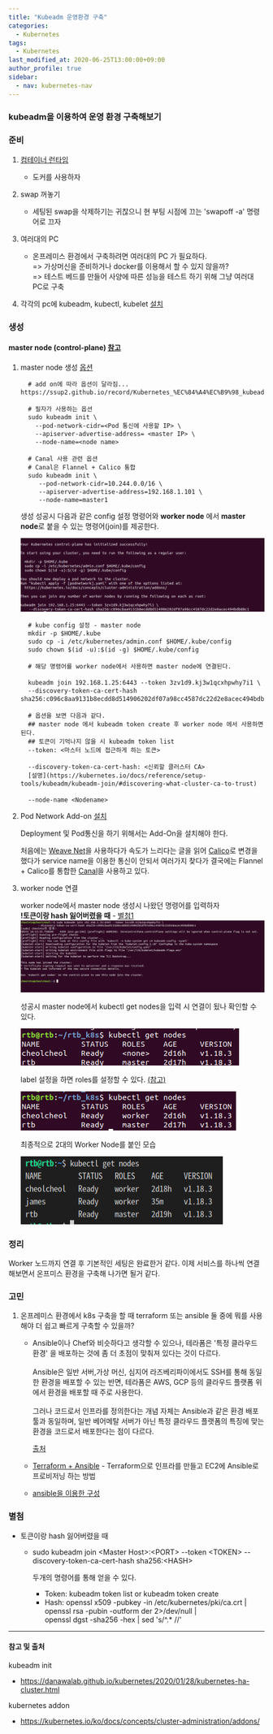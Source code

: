 ```yaml
---
title: "Kubeadm 운영환경 구축"
categories: 
  - Kubernetes
tags:
  - Kubernetes
last_modified_at: 2020-06-25T13:00:00+09:00
author_profile: true
sidebar:
  - nav: kubernetes-nav
---
```


### kubeadm을 이용하여 운영 환경 구축해보기

### 준비
1. [컴테이너 런타임](https://kubernetes.io/ko/docs/setup/production-environment/container-runtimes/)
   -   도커를 사용하자
2. swap 꺼놓기
   -   세팅된 swap을 삭제하기는 귀찮으니 현 부팅 시점에 끄는 'swapoff -a' 명령어로 끄자
3. 여러대의 PC
   -   온프레미스 환경에서 구축하려면 여러대의 PC 가 필요하다. <br/>
       => 가상머신을 준비하거나 docker를 이용해서 할 수 있지 않을까? <br/>
       => 테스트 베드를 만들어 사양에 따른 성능을 테스트 하기 위해 그냥 여러대 PC로 구축

4. 각각의 pc에 kubeadm, kubectl, kubelet [설치](https://kubernetes.io/docs/setup/production-environment/tools/kubeadm/install-kubeadm/)



### 생성


#### master node (control-plane) [참고](https://kubernetes.io/docs/setup/production-environment/tools/kubeadm/create-cluster-kubeadm/)

1. master node 생성  [옵션](https://kubernetes.io/docs/reference/setup-tools/kubeadm/kubeadm-init/)

         # add on에 따라 옵션이 달라짐... https://ssup2.github.io/record/Kubernetes_%EC%84%A4%EC%B9%98_kubeadm_Ubuntu_18.04/

         # 필자가 사용하는 옵션 
         sudo kubeadm init \
           --pod-network-cidr=<Pod 통신에 사용할 IP> \ 
           --apiserver-advertise-address= <master IP> \ 
           --node-name=<node name>

         # Canal 사용 관련 옵션
         # Canal은 Flannel + Calico 통합
         sudo kubeadm init \
            --pod-network-cidr=10.244.0.0/16 \
            --apiserver-advertise-address=192.168.1.101 \
            --node-name=master1

   생성 성공시 다음과 같은 config 설정 명령어와 **worker node** 에서 **master node**로 붙을 수 있는 명령어(join)를 제공한다. 

   ![init](/assets/img/posts/kubernetes/kubeadm/init.png)


         # kube config 설정 - master node
         mkdir -p $HOME/.kube
         sudo cp -i /etc/kubernetes/admin.conf $HOME/.kube/config
         sudo chown $(id -u):$(id -g) $HOME/.kube/config

         # 해당 명령어를 worker node에서 사용하면 master node에 연결된다.

         kubeadm join 192.168.1.25:6443 --token 3zv1d9.kj3w1qcxhpwhy7i1 \
         --discovery-token-ca-cert-hash sha256:c096c8aa9131b8ecdd8d514906202df07a98cc4587dc22d2e8acec494bdb88c1

         # 옵션을 보면 다음과 같다.
         ## master node 에서 kubeadm token create 후 worker node 에서 사용하면 된다.
         ## 토큰이 기억나지 않을 시 kubeadm token list
         --token: <마스터 노드에 접근하게 하는 토큰>

         --discovery-token-ca-cert-hash: <신뢰할 클러스터 CA>
         [설명](https://kubernetes.io/docs/reference/setup-tools/kubeadm/kubeadm-join/#discovering-what-cluster-ca-to-trust)

         --node-name <Nodename> 

2. Pod Network Add-on [설치](https://kubernetes.io/ko/docs/concepts/cluster-administration/addons/)

   Deployment 및 Pod통신을 하기 위해서는 Add-On을 설치해야 한다.

   처음에는 [Weave Net](https://www.weave.works/docs/net/latest/kube-addon)을 사용하다가 속도가 느리다는 글을 읽어
   [Calico](https://docs.projectcalico.org/introduction/)로 변경을 했다가 service name을 이용한 통신이 안되서 여러가지 찾다가
   결국에는 Flannel + Calico를 통합한 [Canal](https://docs.projectcalico.org/getting-started/kubernetes/flannel/flannel)을 사용하고 있다.
   
   
3. worker node 연결

   worker node에서 master node 생성시 나왔던 명령어를 입력하자<br/>
   **!토큰이랑 hash 잃어버렸을 때** - [별첨1](#etc)
   ![join](/assets/img/posts/kubernetes/kubeadm/join.png)

   성공시 master node에서 kubectl get nodes을 입력 시 연결이 됬나 확인할 수 있다.

   ![beforelabee](/assets/img/posts/kubernetes/kubeadm/beforelabel.png)

   label 설정을 하면 roles를 설정할 수 있다. [(참고)](https://stackoverflow.com/questions/48854905/how-to-add-roles-to-nodes-in-kubernetes)
   
   ![afterlabel](/assets/img/posts/kubernetes/kubeadm/afterlabel.png)

   최종적으로 2대의 Worker Node를 붙인 모습

   ![2node](/assets/img/posts/kubernetes/kubeadm/2node.png)


### 정리
Worker 노드까지 연결 후 기본적인 세팅은 완료한거 같다. 이제 서비스를 하나씩 연결해보면서 온프미스 환경을 구축해 나가면 될거 같다.


<!-- ### Dashboard

1. [웹UI 설치](https://kubernetes.io/ko/docs/tasks/access-application-cluster/web-ui-dashboard/)

        # 마스터 노드에 설치하기
        kubectl apply -f https://raw.githubusercontent.com/kubernetes/dashboard/v2.0.0/aio/deploy/  recommended.yaml

        # 설치 후 실행
        kubectl proxy

        # 브라우저에서 접속
        http://localhost:8001/api/v1/namespaces/kubernetes-dashboard/services/https:kubernetes-dashboard:/proxy/#/login

2. 브라우저에서 접속을 하면 다음과 같은 화면이 나온다.
![kubeadm](/assets/img/posts/kubernetes/kubeadm/token.png)

        # 토큰 만들어 보기 
        kubeadm token create
        kubeadm token generate # 클라이언트에서 마스터로 접속할 때 쓰는건가?

        # 토큰으로 로그인 하면 다음과 같은 화면이 나온다.
    ![login](/assets/img/posts/kubernetes/kubeadm/login.png) -->


### 고민
1. 온프레미스 환경에서 k8s 구축을 할 때 terraform 또는 ansible 둘 중에 뭐를 사용해야 더 쉽고 빠르게 구축할 수 있을까?

   -   Ansible이나 Chef와 비슷하다고 생각할 수 있으나, 테라폼은 '특정 클라우드 환경' 을 배포하는 것에 좀 더 초점이 맞춰져 있다는 것이 다르다. <br/><br/>
       Ansible은 일반 서버,가상 머신, 심지어 라즈베리파이에서도 SSH를 통해 동일한 환경을 배포할 수 있는 반면, 
       테라폼은 AWS, GCP 등의 클라우드 플랫폼 위에서 환경을 배포할 때 주로 사용한다. <br/><br/>
       그러나 코드로서 인프라를 정의한다는 개념 자체는 Ansible과 같은 환경 배포 툴과 동일하며, 일반 베어메탈 서버가 아닌 특정 클라우드 플랫폼의 특징에 맞는 환경을 코드로서 배포한다는 점이 다르다.

       [출처](https://blog.naver.com/PostView.nhn?blogId=alice_k106&logNo=221489260596&parentCategoryNo=&categoryNo=24&viewDate=&isShowPopularPosts=false&from=postView)

   -   [Terraform + Ansible](https://medium.com/@kevin_park/terraform-ansible-%EB%A1%9C-%ED%95%9C%EB%B2%88%EC%97%90-%EB%B0%B0%ED%8F%AC%ED%95%98%EA%B8%B0-713f719a2433)
   \- Terraform으로 인프라를 만들고 EC2에 Ansible로 프로비저닝 하는 방법


   - [ansible을 이용한 구성](https://www.digitalocean.com/community/tutorials/how-to-create-a-kubernetes-cluster-using-kubeadm-on-ubuntu-18-04)



### 별첨
   -  토큰이랑 hash 잃어버렸을 때
      -  sudo kubeadm join \<Master Host\>:\<PORT\> --token \<TOKEN\> --discovery-token-ca-cert-hash sha256:\<HASH\>
         
         두개의 명령어를 통해 얻을 수 있다.
         -  Token: kubeadm token list or kubeadm token create
         -  Hash: openssl x509 -pubkey -in /etc/kubernetes/pki/ca.crt | openssl rsa -pubin -outform der 2>/dev/null | \
   openssl dgst -sha256 -hex | sed 's/^.* //'


---
#### 참고 및 출처

kubeadm init
- <https://danawalab.github.io/kubernetes/2020/01/28/kubernetes-ha-cluster.html>

kubernetes addon
- <https://kubernetes.io/ko/docs/concepts/cluster-administration/addons/>